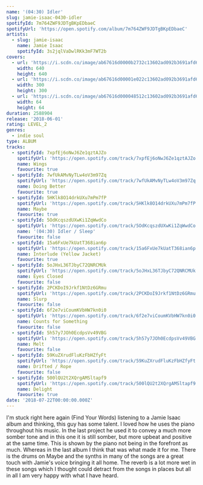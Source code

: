 ```yaml
---
name: '(04:30) Idler'
slug: jamie-isaac-0430-idler
spotifyId: 7m764ZWF9JDTgBKpEDbaeC
spotifyUrl: 'https://open.spotify.com/album/7m764ZWF9JDTgBKpEDbaeC'
artists:
  - slug: jamie-isaac
    name: Jamie Isaac
    spotifyId: 3s2jqlVaDwlRKk3mF7WT2b
covers:
  - url: 'https://i.scdn.co/image/ab67616d0000b2732c13602ad092b3691afd639e'
    width: 640
    height: 640
  - url: 'https://i.scdn.co/image/ab67616d00001e022c13602ad092b3691afd639e'
    width: 300
    height: 300
  - url: 'https://i.scdn.co/image/ab67616d000048512c13602ad092b3691afd639e'
    width: 64
    height: 64
duration: 2588904
release: '2018-06-01'
rating: LEVEL_2
genres:
  - indie soul
type: ALBUM
tracks:
  - spotifyId: 7xpfEj6oNwJ6Ze1qztAJZo
    spotifyUrl: 'https://open.spotify.com/track/7xpfEj6oNwJ6Ze1qztAJZo'
    name: Wings
    favourite: true
  - spotifyId: 7wfUkAMvNyTLw4oV3m97Zq
    spotifyUrl: 'https://open.spotify.com/track/7wfUkAMvNyTLw4oV3m97Zq'
    name: Doing Better
    favourite: true
  - spotifyId: 5HKlk8O14drkUXu7mPm7fP
    spotifyUrl: 'https://open.spotify.com/track/5HKlk8O14drkUXu7mPm7fP'
    name: Maybe
    favourite: true
  - spotifyId: 5OdKcqszdUXwKi1ZqWwdCo
    spotifyUrl: 'https://open.spotify.com/track/5OdKcqszdUXwKi1ZqWwdCo'
    name: '(04:30) Idler / Sleep'
    favourite: false
  - spotifyId: 15a6FxUe7kUatT368ian6p
    spotifyUrl: 'https://open.spotify.com/track/15a6FxUe7kUatT368ian6p'
    name: Interlude (Yellow Jacket)
    favourite: true
  - spotifyId: 5oJHxL36TJbyC72QNRCMUk
    spotifyUrl: 'https://open.spotify.com/track/5oJHxL36TJbyC72QNRCMUk'
    name: Eyes Closed
    favourite: false
  - spotifyId: 2PCKDoI9Jrkf1NtDz6GRmu
    spotifyUrl: 'https://open.spotify.com/track/2PCKDoI9Jrkf1NtDz6GRmu'
    name: Slurp
    favourite: false
  - spotifyId: 6f2e7viCoumKVbHW7kn0i0
    spotifyUrl: 'https://open.spotify.com/track/6f2e7viCoumKVbHW7kn0i0'
    name: Counts for Something
    favourite: false
  - spotifyId: 5h57y7JOh0EcdpsVv49VBG
    spotifyUrl: 'https://open.spotify.com/track/5h57y7JOh0EcdpsVv49VBG'
    name: Melt
    favourite: false
  - spotifyId: 59KuZXrudFluKzFbHZfyFt
    spotifyUrl: 'https://open.spotify.com/track/59KuZXrudFluKzFbHZfyFt'
    name: Drifted / Rope
    favourite: false
  - spotifyId: 500lQU2t2XQrgAMSltapf9
    spotifyUrl: 'https://open.spotify.com/track/500lQU2t2XQrgAMSltapf9'
    name: Delight
    favourite: true
date: '2018-07-22T00:00:00.000Z'
---
```

I'm stuck right here again (Find Your Words) listening to a Jamie Isaac album and thinking,
this guy has some talent. I loved how he uses the piano throughout his music. In the last
project he used it to convey a much more somber tone and in this one it is still somber,
but more upbeat and positive at the same time. This is shown by the piano not being in the
forefront as much. Whereas in the last album I think that was what made it for me. There is
the drums on Maybe and the synths in many of the songs are a great touch with Jamie's voice
bringing it all home. The reverb is a lot more wet in these songs which I thought could
detract from the songs in places but all in all I am very happy with what I have heard.
